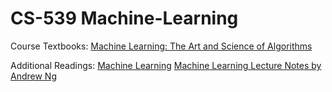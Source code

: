 # CS-539 Machine-Learning
Course Textbooks: 
[Machine Learning: The Art and Science of Algorithms](http://dsd.future-lab.cn/members/2015nlp/Peter_Flach_Machine_Learning._The_Art_and_Scienc(BookZZ.org).pdf)


Additional Readings:
[Machine Learning](http://www.cs.cmu.edu/~tom/mlbook.html)
[Machine Learning Lecture Notes by Andrew Ng](http://cs229.stanford.edu/syllabus.html)
